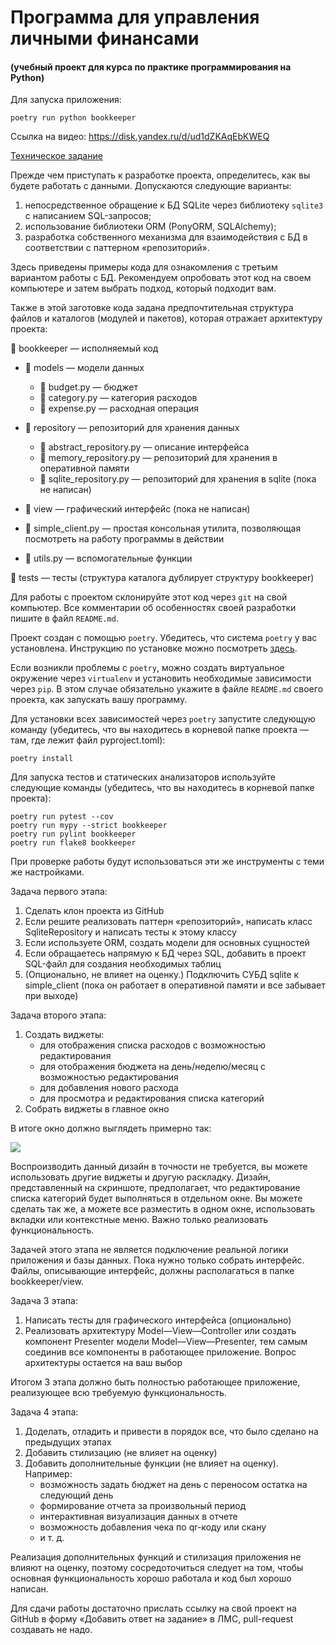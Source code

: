 # Программа для управления личными финансами
#### (учебный проект для курса по практике программирования на Python)

Для запуска приложения:
```commandline
poetry run python bookkeeper
```
Ссылка на видео:
https://disk.yandex.ru/d/ud1dZKAqEbKWEQ

[Техническое задание](specification.md)

Прежде чем приступать к разработке проекта, определитесь, как вы будете работать с данными. Допускаются следующие варианты:

1. непосредственное обращение к БД SQLite через библиотеку `sqlite3` с написанием SQL-запросов;
1. использование библиотеки ORM (PonyORM, SQLAlchemy);
1. разработка собственного механизма для взаимодействия с БД в соответствии с паттерном «репозиторий».

Здесь приведены примеры кода для ознакомления с третьим вариантом работы с БД. Рекомендуем опробовать этот код на своем компьютере и затем выбрать подход, который подходит вам. 

Также в этой заготовке кода задана предпочтительная структура файлов и каталогов (модулей и пакетов), которая отражает архитектуру проекта:

📁 bookkeeper — исполняемый код 

- 📁 models — модели данных

    - 📄 budget.py — бюджет
    - 📄 category.py — категория расходов
    - 📄 expense.py — расходная операция
- 📁 repository — репозиторий для хранения данных

    - 📄 abstract_repository.py — описание интерфейса
    - 📄 memory_repository.py — репозиторий для хранения в оперативной памяти
    - 📄 sqlite_repository.py — репозиторий для хранения в sqlite (пока не написан)
- 📁 view — графический интерфейс (пока не написан)
- 📄 simple_client.py — простая консольная утилита, позволяющая посмотреть на работу программы в действии
- 📄 utils.py — вспомогательные функции

📁 tests — тесты (структура каталога дублирует структуру bookkeeper)

Для работы с проектом склонируйте этот код через `git` на свой компьютер. Все комментарии об особенностях своей разработки пишите в файл `README.md`.

Проект создан с помощью `poetry`. Убедитесь, что система `poetry` у вас установлена. Инструкцию по установке можно посмотреть [здесь](https://python-poetry.org/docs/).

Если возникли проблемы с `poetry`, можно создать виртуальное окружение через `virtualenv` и установить необходимые зависимости через `pip`. В этом случае обязательно укажите в файле `README.md` своего проекта, как запускать вашу программу.

Для установки всех зависимостей через `poetry` запустите следующую команду (убедитесь, что вы находитесь
в корневой папке проекта — там, где лежит файл pyproject.toml):

```commandline
poetry install
```

Для запуска тестов и статических анализаторов используйте следующие команды (убедитесь, 
что вы находитесь в корневой папке проекта):
```commandline
poetry run pytest --cov
poetry run mypy --strict bookkeeper
poetry run pylint bookkeeper
poetry run flake8 bookkeeper
```

При проверке работы будут использоваться эти же инструменты с теми же настройками.

Задача первого этапа:
1. Сделать клон проекта из GitHub
2. Если решите реализовать паттерн «репозиторий», написать класс SqliteRepository и написать тесты к этому классу
3. Если используете ORM, создать модели для основных сущностей
4. Если обращаетесь напрямую к БД через SQL, добавить в проект SQL-файл для создания необходимых таблиц
5. (Опционально, не влияет на оценку.) Подключить СУБД sqlite к simple_client (пока он работает в оперативной памяти и все забывает при выходе)

Задача второго этапа:
1. Создать виджеты:
   - для отображения списка расходов с возможностью редактирования
   - для отображения бюджета на день/неделю/месяц с возможностью редактирования
   - для добавления нового расхода
   - для просмотра и редактирования списка категорий
2. Собрать виджеты в главное окно

В итоге окно должно выглядеть примерно так:

![](screenshot.png)

Воспроизводить данный дизайн в точности не требуется, вы можете использовать другие
виджеты и другую раскладку. Дизайн, представленный на скриншоте, предполагает, что 
редактирование списка категорий будет выполняться в отдельном окне. Вы можете
сделать так же, а можете все разместить в одном окне, использовать вкладки
или контекстные меню. Важно только реализовать функциональность.

Задачей этого этапа не является подключение реальной логики приложения и базы
данных. Пока нужно только собрать интерфейс. Файлы, описывающие интерфейс,
должны располагаться в папке bookkeeper/view.

Задача 3 этапа:
1. Написать тесты для графического интерфейса (опционально)
2. Реализовать архитектуру Model—View—Controller или создать компонент Presenter модели Model—View—Presenter, тем самым соединив все компоненты
в работающее приложение. Вопрос архитектуры остается на ваш выбор

Итогом 3 этапа должно быть полностью работающее приложение, реализующее всю требуемую
функциональность.

Задача 4 этапа:
1. Доделать, отладить и привести в порядок все, что было сделано на предыдущих этапах
2. Добавить стилизацию (не влияет на оценку)
3. Добавить дополнительные функции (не влияет на оценку). Например:
    - возможность задать бюджет на день с переносом остатка на следующий день
    - формирование отчета за произвольный период
    - интерактивная визуализация данных в отчете
    - возможность добавления чека по qr-коду или скану
    - и т. д.

Реализация дополнительных функций и стилизация приложения не влияют на оценку, поэтому
сосредоточиться следует на том, чтобы основная функциональность хорошо работала
и код был хорошо написан.

Для сдачи работы достаточно прислать ссылку на свой проект на GitHub в форму «Добавить ответ на задание» в ЛМС, 
pull-request создавать не надо.
